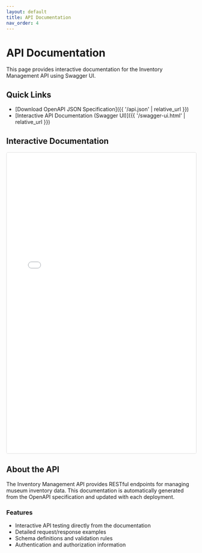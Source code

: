 ```yaml
---
layout: default
title: API Documentation
nav_order: 4
---
```


# API Documentation

This page provides interactive documentation for the Inventory Management API using Swagger UI.

## Quick Links

- [Download OpenAPI JSON Specification]({{ '/api.json' | relative_url }})
- [Interactive API Documentation (Swagger UI)]({{ '/swagger-ui.html' | relative_url }})

## Interactive Documentation

<iframe src="{{ '/swagger-ui.html' | relative_url }}" width="100%" height="800px" frameborder="0" style="border: 1px solid #ddd; border-radius: 4px;"></iframe>

## About the API

The Inventory Management API provides RESTful endpoints for managing museum inventory data. This documentation is automatically generated from the OpenAPI specification and updated with each deployment.

### Features

- Interactive API testing directly from the documentation
- Detailed request/response examples
- Schema definitions and validation rules
- Authentication and authorization information
